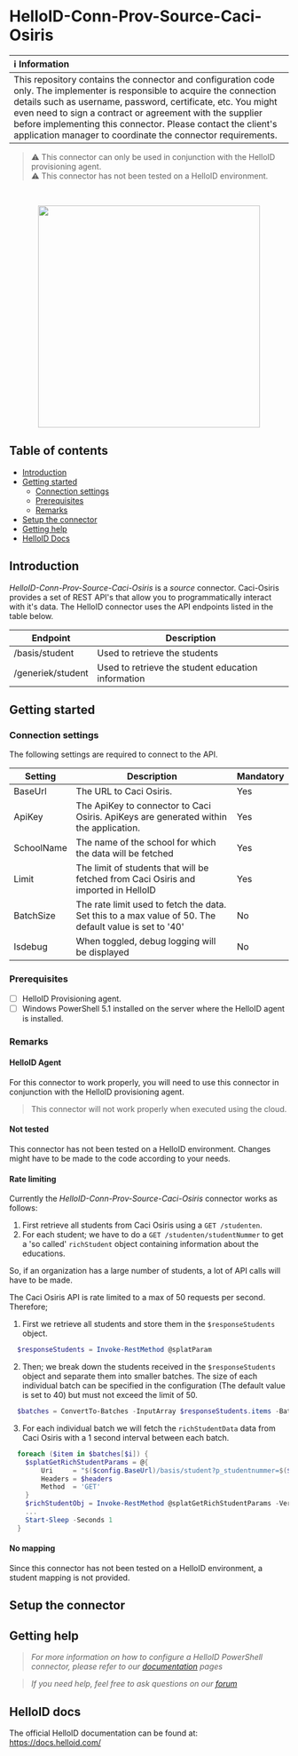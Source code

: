 # HelloID-Conn-Prov-Source-Caci-Osiris

| :information_source: Information |
|:---------------------------|
| This repository contains the connector and configuration code only. The implementer is responsible to acquire the connection details such as username, password, certificate, etc. You might even need to sign a contract or agreement with the supplier before implementing this connector. Please contact the client's application manager to coordinate the connector requirements.       |

> :warning: This connector can only be used in conjunction with the HelloID provisioning agent.<br />
> :warning: This connector has not been tested on a HelloID environment.<br />
<br />

<p align="center">
  <img src="https://www.caci.nl/wp-content/themes/caci-bootscore-child/img/logo/logo.svg" width="400">
</p>

## Table of contents

- [Introduction](#Introduction)
- [Getting started](#Getting-started)
  + [Connection settings](#Connection-settings)
  + [Prerequisites](#Prerequisites)
  + [Remarks](#Remarks)
- [Setup the connector](@Setup-The-Connector)
- [Getting help](#Getting-help)
- [HelloID Docs](#HelloID-docs)

## Introduction

_HelloID-Conn-Prov-Source-Caci-Osiris_ is a _source_ connector. Caci-Osiris provides a set of REST API's that allow you to programmatically interact with it's data. The HelloID connector uses the API endpoints listed in the table below.

| Endpoint     | Description |
| ------------ | ----------- |
| /basis/student | Used to retrieve the students |
| /generiek/student | Used to retrieve the student education information |

## Getting started

### Connection settings

The following settings are required to connect to the API.

| Setting      | Description                        | Mandatory   |
| ------------ | -----------                        | ----------- |
| BaseUrl    |The URL to Caci Osiris. | Yes |
| ApiKey     | The ApiKey to connector to Caci Osiris. ApiKeys are generated within the application. | Yes |
| SchoolName | The name of the school for which the data will be fetched | Yes |
| Limit      | The limit of students that will be fetched from Caci Osiris and imported in HelloID | Yes |
| BatchSize  | The rate limit used to fetch the data. Set this to a max value of 50. The default value is set to '40' | No |
| Isdebug    | When toggled, debug logging will be displayed | No |

### Prerequisites

- [ ] HelloID Provisioning agent.
- [ ] Windows PowerShell 5.1 installed on the server where the HelloID agent is installed.

### Remarks

#### HelloID Agent

For this connector to work properly, you will need to use this connector in conjunction with the HelloID provisioning agent. 

> This connector will not work properly when executed using the cloud. 

#### Not tested

This connector has not been tested on a HelloID environment. Changes might have to be made to the code according to your needs.

#### Rate limiting

Currently the _HelloID-Conn-Prov-Source-Caci-Osiris_ connector works as follows:

1. First retrieve all students from Caci Osiris using a `GET /studenten`.
2. For each student; we have to do a `GET /studenten/studentNummer` to get a 'so called' `richStudent` object containing information about the educations.

So, if an organization has a large number of students, a lot of API calls will have to be made. 

The Caci Osiris API is rate limited to a max of 50 requests per second. Therefore; 

1. First we retrieve all students and store them in the `$responseStudents` object.

```powershell
  $responseStudents = Invoke-RestMethod @splatParam
```

2. Then; we break down the students received in the `$responseStudents` object and separate them into smaller batches. The size of each individual batch can be specified in the configuration (The default value is set to 40) but must not exceed the limit of 50. 

```powershell
  $batches = ConvertTo-Batches -InputArray $responseStudents.items -BatchSize $($config.batchSize)
```

3. For each individual batch we will fetch the `richStudentData` data from Caci Osiris with a 1 second interval between each batch.

```powershell
  foreach ($item in $batches[$i]) {
    $splatGetRichStudentParams = @{
        Uri     = "$($config.BaseUrl)/basis/student?p_studentnummer=$($item.studentnummer)"
        Headers = $headers
        Method  = 'GET'
    }
    $richStudentObj = Invoke-RestMethod @splatGetRichStudentParams -Verbose:$false
    ...
    Start-Sleep -Seconds 1
  }
```

#### No mapping

Since this connector has not been tested on a HelloID environment, a student mapping is not provided. 

## Setup the connector

## Getting help

> _For more information on how to configure a HelloID PowerShell connector, please refer to our [documentation](https://docs.helloid.com/hc/en-us/articles/360012557600-Configure-a-custom-PowerShell-source-system) pages_

> _If you need help, feel free to ask questions on our [forum](https://forum.helloid.com)_

## HelloID docs

The official HelloID documentation can be found at: https://docs.helloid.com/

